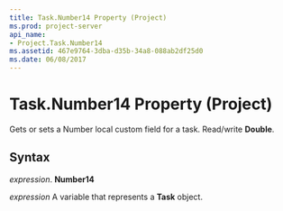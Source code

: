```yaml
---
title: Task.Number14 Property (Project)
ms.prod: project-server
api_name:
- Project.Task.Number14
ms.assetid: 467e9764-3dba-d35b-34a8-088ab2df25d0
ms.date: 06/08/2017
---
```



# Task.Number14 Property (Project)

Gets or sets a Number local custom field for a task. Read/write  **Double**.


## Syntax

 _expression_. **Number14**

 _expression_ A variable that represents a **Task** object.


